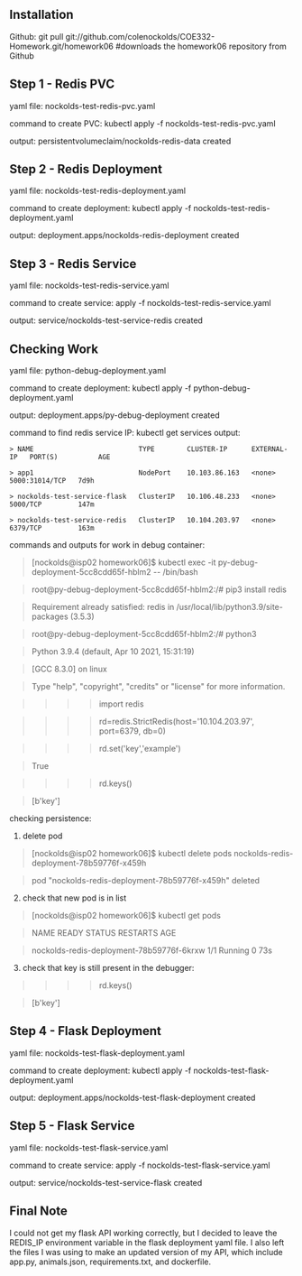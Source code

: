 ## Installation

Github:
git pull git://github.com/colenockolds/COE332-Homework.git/homework06
#downloads the homework06 repository from Github
 
## Step 1 - Redis PVC
yaml file: nockolds-test-redis-pvc.yaml

command to create PVC: kubectl apply -f nockolds-test-redis-pvc.yaml

output: persistentvolumeclaim/nockolds-redis-data created

## Step 2 - Redis Deployment
yaml file: nockolds-test-redis-deployment.yaml

command to create deployment: kubectl apply -f nockolds-test-redis-deployment.yaml

output: deployment.apps/nockolds-redis-deployment created

## Step 3 - Redis Service
yaml file: nockolds-test-redis-service.yaml

command to create service: apply -f nockolds-test-redis-service.yaml

output: service/nockolds-test-service-redis created

## Checking Work
yaml file: python-debug-deployment.yaml

command to create deployment: kubectl apply -f python-debug-deployment.yaml

output: deployment.apps/py-debug-deployment created

command to find redis service IP: kubectl get services
output:
```
> NAME                          TYPE        CLUSTER-IP      EXTERNAL-IP   PORT(S)          AGE

> app1                          NodePort    10.103.86.163   <none>        5000:31014/TCP   7d9h

> nockolds-test-service-flask   ClusterIP   10.106.48.233   <none>        5000/TCP         147m

> nockolds-test-service-redis   ClusterIP   10.104.203.97   <none>        6379/TCP         163m
```
commands and outputs for work in debug container:
> [nockolds@isp02 homework06]$ kubectl exec -it py-debug-deployment-5cc8cdd65f-hblm2 -- /bin/bash

> root@py-debug-deployment-5cc8cdd65f-hblm2:/# pip3 install redis

> Requirement already satisfied: redis in /usr/local/lib/python3.9/site-packages (3.5.3)

> root@py-debug-deployment-5cc8cdd65f-hblm2:/# python3

> Python 3.9.4 (default, Apr 10 2021, 15:31:19) 

> [GCC 8.3.0] on linux

> Type "help", "copyright", "credits" or "license" for more information.

> >>> import redis

> >>> rd=redis.StrictRedis(host='10.104.203.97', port=6379, db=0)

> >>> rd.set('key','example')

> True

> >>> rd.keys()

> [b'key']

checking persistence:
1. delete pod
> [nockolds@isp02 homework06]$ kubectl delete pods nockolds-redis-deployment-78b59776f-x459h

> pod "nockolds-redis-deployment-78b59776f-x459h" deleted

2. check that new pod is in list
> [nockolds@isp02 homework06]$ kubectl get pods

> NAME                                              READY   STATUS             RESTARTS   AGE

> nockolds-redis-deployment-78b59776f-6krxw         1/1     Running            0          73s

3. check that key is still present in the debugger:
> >>> rd.keys()

> [b'key']

## Step 4 - Flask Deployment
yaml file: nockolds-test-flask-deployment.yaml

command to create deployment: kubectl apply -f nockolds-test-flask-deployment.yaml

output: deployment.apps/nockolds-test-flask-deployment created

## Step 5 - Flask Service
yaml file: nockolds-test-flask-service.yaml

command to create service: apply -f nockolds-test-flask-service.yaml

output: service/nockolds-test-service-flask created
 
## Final Note
 
I could not get my flask API working correctly, but I decided to leave the REDIS_IP environment variable in the flask deployment yaml file. I also left the files I was using to make an updated version of my API, which include app.py, animals.json, requirements.txt, and dockerfile. 
